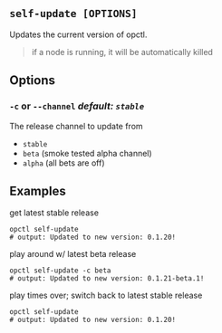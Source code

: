 ## `self-update [OPTIONS]`

Updates the current version of opctl.

> if a node is running, it will be automatically killed

## Options

### `-c` or `--channel` *default: `stable`*
The release channel to update from

- `stable`
- `beta` (smoke tested alpha channel)
- `alpha` (all bets are off)

## Examples

get latest stable release
```shell
opctl self-update
# output: Updated to new version: 0.1.20!
```

play around w/ latest beta release
 ```shell
opctl self-update -c beta
# output: Updated to new version: 0.1.21-beta.1!
```

play times over; switch back to latest stable release
```shell
opctl self-update
# output: Updated to new version: 0.1.20!
```
